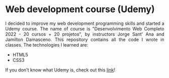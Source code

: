 # Web development course (Udemy)

<p align="justify">
  I decided to improve my web development programming skills and started a Udemy course. The name of course is "Desenvolvimento Web Completo 2022 - 20 cursos + 20 projetos", by instructors Jorge Sant' Ana and Jamilton Damasceno. This repository contains all the code I wrote in classes. The technologies I learned are:
</p>

<ul>
  <li> HTML5
  <li> CSS3
</ul>

<p align="justify">
  If you don't know what Udemy is, check out this <a href="https://www.udemy.com/pt/">link</a>!
</p>
